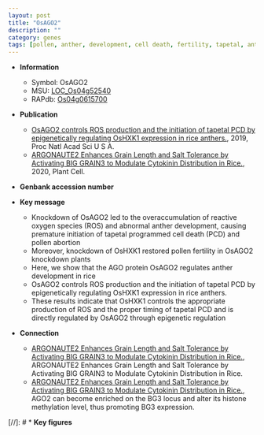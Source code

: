 ```yaml
---
layout: post
title: "OsAGO2"
description: ""
category: genes
tags: [pollen, anther, development, cell death, fertility, tapetal, anther development, PCD, reactive oxygen species, tapetal programmed cell death]
---
```


* **Information**  
    + Symbol: OsAGO2  
    + MSU: [LOC_Os04g52540](http://rice.plantbiology.msu.edu/cgi-bin/ORF_infopage.cgi?orf=LOC_Os04g52540)  
    + RAPdb: [Os04g0615700](http://rapdb.dna.affrc.go.jp/viewer/gbrowse_details/irgsp1?name=Os04g0615700)  

* **Publication**  
    + [OsAGO2 controls ROS production and the initiation of tapetal PCD by epigenetically regulating OsHXK1 expression in rice anthers.](http://www.ncbi.nlm.nih.gov/pubmed?term=OsAGO2+controls+ROS+production+and+the+initiation+of+tapetal+PCD+by+epigenetically+regulating+OsHXK1+expression+in+rice+anthers.%5BTitle%5D), 2019, Proc Natl Acad Sci U S A.
    + [ARGONAUTE2 Enhances Grain Length and Salt Tolerance by Activating BIG GRAIN3 to Modulate Cytokinin Distribution in Rice.](http://www.ncbi.nlm.nih.gov/pubmed?term=ARGONAUTE2+Enhances+Grain+Length+and+Salt+Tolerance+by+Activating+BIG+GRAIN3+to+Modulate+Cytokinin+Distribution+in+Rice.%5BTitle%5D), 2020, Plant Cell.

* **Genbank accession number**  

* **Key message**  
    + Knockdown of OsAGO2 led to the overaccumulation of reactive oxygen species (ROS) and abnormal anther development, causing premature initiation of tapetal programmed cell death (PCD) and pollen abortion
    + Moreover, knockdown of OsHXK1 restored pollen fertility in OsAGO2 knockdown plants
    + Here, we show that the AGO protein OsAGO2 regulates anther development in rice
    + OsAGO2 controls ROS production and the initiation of tapetal PCD by epigenetically regulating OsHXK1 expression in rice anthers.
    + These results indicate that OsHXK1 controls the appropriate production of ROS and the proper timing of tapetal PCD and is directly regulated by OsAGO2 through epigenetic regulation

* **Connection**  
    + [ARGONAUTE2 Enhances Grain Length and Salt Tolerance by Activating BIG GRAIN3 to Modulate Cytokinin Distribution in Rice.](http://www.ncbi.nlm.nih.gov/pubmed?term=ARGONAUTE2+Enhances+Grain+Length+and+Salt+Tolerance+by+Activating+BIG+GRAIN3+to+Modulate+Cytokinin+Distribution+in+Rice.%5BTitle%5D), ARGONAUTE2 Enhances Grain Length and Salt Tolerance by Activating BIG GRAIN3 to Modulate Cytokinin Distribution in Rice.
    + [ARGONAUTE2 Enhances Grain Length and Salt Tolerance by Activating BIG GRAIN3 to Modulate Cytokinin Distribution in Rice.](http://www.ncbi.nlm.nih.gov/pubmed?term=ARGONAUTE2+Enhances+Grain+Length+and+Salt+Tolerance+by+Activating+BIG+GRAIN3+to+Modulate+Cytokinin+Distribution+in+Rice.%5BTitle%5D), AGO2 can  become enriched on the BG3 locus and alter its histone methylation level, thus promoting BG3 expression.

[//]: # * **Key figures**  


